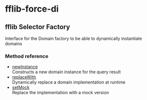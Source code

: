 # fflib-force-di

## fflib Selector Factory

Interface for the Domain factory to be able to dynamically instantiate domains

### Method reference

 - [newInstance](#newinstance)
 <br/>Constructs a new domain instance for the query result
 - [replaceWith](#replacewith)
 <br/>Dynamically replace a domain implementation at runtime
 - [setMock](#setmock)
 <br/>Replace the implementation with a mock version
